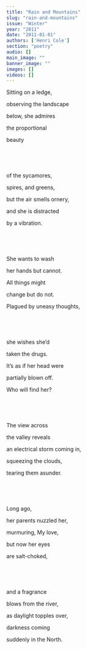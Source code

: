 ```yaml
---
title: "Rain and Mountains"
slug: "rain-and-mountains"
issue: "Winter"
year: "2011"
date: "2011-01-01"
authors: ['Henri Cole']
section: "poetry"
audio: []
main_image: ""
banner_image: ""
images: []
videos: []
---
```

Sitting on a ledge,

 observing the landscape

 below, she admires

 the proportional

 beauty

  

  

 of the sycamores,

 spires, and greens,

 but the air smells ornery,

 and she is distracted

 by a vibration.

  

  

 She wants to wash

 her hands but cannot.

 All things might

 change but do not.

 Plagued by uneasy thoughts,

  

  

 she wishes she’d

 taken the drugs.

 It’s as if her head were

 partially blown off.

 Who will find her?

  

  

 The view across

 the valley reveals

 an electrical storm coming in,

 squeezing the clouds,

 tearing them asunder.

  

  

 Long ago,

 her parents nuzzled her,

 murmuring, My love,

 but now her eyes

 are salt-choked,

  

  

 and a fragrance

 blows from the river,

 as daylight topples over,

 darkness coming

 suddenly in the North.

